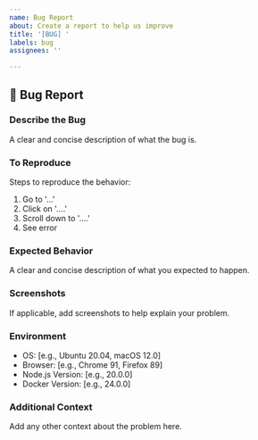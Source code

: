```yaml
---
name: Bug Report
about: Create a report to help us improve
title: '[BUG] '
labels: bug
assignees: ''

---
```


## 🐛 Bug Report

### Describe the Bug
A clear and concise description of what the bug is.

### To Reproduce
Steps to reproduce the behavior:
1. Go to '...'
2. Click on '....'
3. Scroll down to '....'
4. See error

### Expected Behavior
A clear and concise description of what you expected to happen.

### Screenshots
If applicable, add screenshots to help explain your problem.

### Environment
- OS: [e.g., Ubuntu 20.04, macOS 12.0]
- Browser: [e.g., Chrome 91, Firefox 89]
- Node.js Version: [e.g., 20.0.0]
- Docker Version: [e.g., 24.0.0]

### Additional Context
Add any other context about the problem here.
